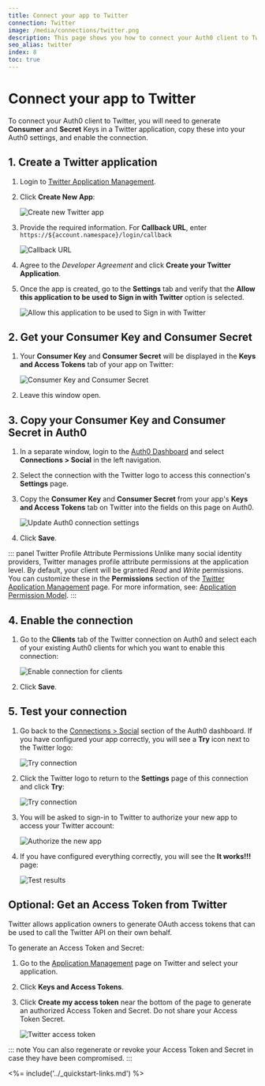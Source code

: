 ```yaml
---
title: Connect your app to Twitter
connection: Twitter
image: /media/connections/twitter.png
description: This page shows you how to connect your Auth0 client to Twitter. You will need to generate keys, copy these into your Auth0 settings, and enable the connection.
seo_alias: twitter
index: 8
toc: true
---
```

# Connect your app to Twitter

To connect your Auth0 client to Twitter, you will need to generate **Consumer** and **Secret** Keys in a Twitter application, copy these into your Auth0 settings, and enable the connection.

## 1. Create a Twitter application

1. Login to [Twitter Application Management](https://apps.twitter.com/).

2. Click **Create New App**:

    ![Create new Twitter app](/media/articles/connections/social/twitter/twitter-api-1.png)

3. Provide the required information. For **Callback URL**, enter `https://${account.namespace}/login/callback`

    ![Callback URL](/media/articles/connections/social/twitter/twitter-api-2.png)

4. Agree to the *Developer Agreement* and click **Create your Twitter Application**.

5. Once the app is created, go to the **Settings** tab and verify that the **Allow this application to be used to Sign in with Twitter** option is selected.

    ![Allow this application to be used to Sign in with Twitter](/media/articles/connections/social/twitter/twitter-api-3.png)

## 2. Get your Consumer Key and Consumer Secret

1. Your **Consumer Key** and **Consumer Secret** will be displayed in the **Keys and Access Tokens** tab of your app on Twitter:

    ![Consumer Key and Consumer Secret](/media/articles/connections/social/twitter/twitter-api-4.png)

2. Leave this window open.

## 3. Copy your Consumer Key and Consumer Secret in Auth0

1. In a separate window, login to the [Auth0 Dashboard](${manage_url}) and select **Connections > Social** in the left navigation.

2. Select the connection with the Twitter logo to access this connection's **Settings** page.

3. Copy the **Consumer Key** and **Consumer Secret** from your app's **Keys and Access Tokens** tab on Twitter into the fields on this page on Auth0.

    ![Update Auth0 connection settings](/media/articles/connections/social/twitter/twitter-api-5.png)

4. Click **Save**.

::: panel Twitter Profile Attribute Permissions
Unlike many social identity providers, Twitter manages profile attribute permissions at the application level. By default, your client will be granted *Read* and *Write* permissions. You can customize these in the **Permissions** section of the [Twitter Application Management](https://apps.twitter.com) page. For more information, see: [Application Permission Model](https://dev.twitter.com/oauth/overview/application-permission-model).
:::

## 4. Enable the connection

1. Go to the **Clients** tab of the Twitter connection on Auth0 and select each of your existing Auth0 clients for which you want to enable this connection:

    ![Enable connection for clients](/media/articles/connections/social/twitter/twitter-api-6.png)

2. Click **Save**.

## 5. Test your connection

1. Go back to the [Connections > Social](${manage_url}/#/connections/social) section of the Auth0 dashboard. If you have configured your app correctly, you will see a **Try** icon next to the Twitter logo:

    ![Try connection](/media/articles/connections/social/twitter/twitter-api-7.png)

2. Click the Twitter logo to return to the **Settings** page of this connection and click **Try**:

    ![Try connection](/media/articles/connections/social/twitter/twitter-api-8.png)

3. You will be asked to sign-in to Twitter to authorize your new app to access your Twitter account:

    ![Authorize the new app](/media/articles/connections/social/twitter/twitter-api-9.png)

4. If you have configured everything correctly, you will see the **It works!!!** page:

    ![Test results](/media/articles/connections/social/twitter/twitter-api-10.png)

## Optional: Get an Access Token from Twitter

Twitter allows application owners to generate OAuth access tokens that can be used to call the Twitter API on their own behalf.

To generate an Access Token and Secret:  

1. Go to the [Application Management](https://apps.twitter.com) page on Twitter and select your application.

2. Click **Keys and Access Tokens**.

3. Click **Create my access token** near the bottom of the page to generate an authorized Access Token and Secret. Do not share your Access Token Secret.

    ![Twitter access token](/media/articles/connections/social/twitter/twitter-api-11.png)

::: note
You can also regenerate or revoke your Access Token and Secret in case they have been compromised.
:::

<%= include('../_quickstart-links.md') %>
